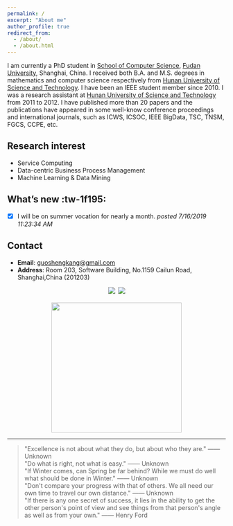 ```yaml
---
permalink: /
excerpt: "About me"
author_profile: true
redirect_from: 
  - /about/
  - /about.html
---
```


I am currently a PhD student in [School of Computer Science](http://www.cs.fudan.edu.cn/), [Fudan University](http://www.fudan.edu.cn), Shanghai, China. I received both B.A. and M.S. degrees in mathematics and computer science respectively from [Hunan University of Science and Technology](http://www.hnust.edu.cn/). I have been an IEEE student member since 2010. I was a research assistant at [Hunan University of Science and Technology](http://www.hnust.edu.cn/) from 2011 to 2012. I have published more than 20 papers and the publications have appeared in some well-know conference proceedings and international journals, such as ICWS, ICSOC, IEEE BigData, TSC, TNSM, FGCS, CCPE, etc. 

Research interest
------
* Service Computing
* Data-centric Business Process Management
* Machine Learning & Data Mining


What’s new :tw-1f195:
------
- [x] I will be on summer vocation for nearly a month. _posted 7/16/2019 11:23:34 AM_

Contact
------
* **Email**: guoshengkang@gmail.com
* **Address**: Room 203, Software Building, No.1159 Cailun Road, Shanghai,China (201203)

<center><a href="http://www.hnust.edu.cn/"  title="HNUST"><img src="http://guoshengkang.github.io/images/HNUST-logo.png" /></a>&ensp;<a href="http://www.fudan.edu.cn"  title="FUDAN"><img src="http://guoshengkang.github.io/images/FUDAN-logo.png" /></a></center>
&nbsp;
<center><a href="https://clustrmaps.com/site/1at7r"  title="Visit tracker"><img src="//www.clustrmaps.com/map_v2.png?d=G3R-0ZMJGUroyPesuxdgM1JhsiWFXX-6XTZTBS1DMoU&cl=ffffff" width="300"/></a></center>

------
> "Excellence is not about what they do, but about who they are." —— Unknown  
> "Do what is right, not what is easy." —— Unknown  
> "If Winter comes, can Spring be far behind? While we must do well what should be done in Winter." —— Unknown  
> "Don't compare your progress with that of others. We all need our own time to travel our own distance." —— Unknown  
> "If there is any one secret of success, it lies in the ability to get the other person's point of view and see things from that person's angle as well as from your own." —— Henry Ford  